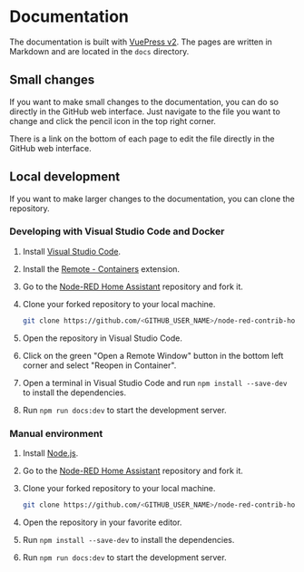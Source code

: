 # Documentation

The documentation is built with [VuePress v2](https://v2.vuepress.vuejs.org/). The pages are written in Markdown and are located in the `docs` directory.

## Small changes

If you want to make small changes to the documentation, you can do so directly in the GitHub web interface. Just navigate to the file you want to change and click the pencil icon in the top right corner.

There is a link on the bottom of each page to edit the file directly in the GitHub web interface.

## Local development

If you want to make larger changes to the documentation, you can clone the repository.

### Developing with Visual Studio Code and Docker

1. Install [Visual Studio Code](https://code.visualstudio.com/).
1. Install the [Remote - Containers](https://marketplace.visualstudio.com/items?itemName=ms-vscode-remote.remote-containers) extension.
1. Go to the [Node-RED Home Assistant](https://github.com/zachowj/node-red-contrib-home-assistant-websocket) repository and fork it.
1. Clone your forked repository to your local machine.

   ```sh
   git clone https://github.com/<GITHUB_USER_NAME>/node-red-contrib-home-assistant-websocket
   ```

1. Open the repository in Visual Studio Code.
1. Click on the green "Open a Remote Window" button in the bottom left corner and select "Reopen in Container".
1. Open a terminal in Visual Studio Code and run `npm install --save-dev` to install the dependencies.
1. Run `npm run docs:dev` to start the development server.

### Manual environment

1. Install [Node.js](https://nodejs.org/).
1. Go to the [Node-RED Home Assistant](https://github.com/zachowj/node-red-contrib-home-assistant-websocket) repository and fork it.
1. Clone your forked repository to your local machine.

   ```sh
   git clone https://github.com/<GITHUB_USER_NAME>/node-red-contrib-home-assistant-websocket
   ```

1. Open the repository in your favorite editor.
1. Run `npm install --save-dev` to install the dependencies.
1. Run `npm run docs:dev` to start the development server.
